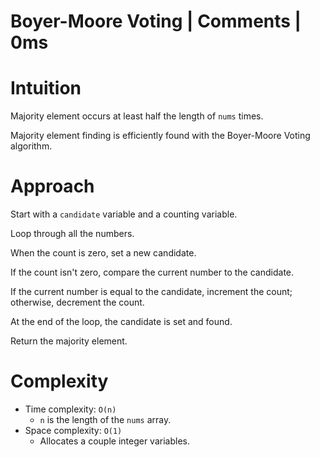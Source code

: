 # Boyer-Moore Voting | Comments | 0ms

# Intuition

Majority element occurs at least half the length of `nums` times.

Majority element finding is efficiently found with the Boyer-Moore Voting algorithm.

# Approach

Start with a `candidate` variable and a counting variable.

Loop through all the numbers.

When the count is zero, set a new candidate.

If the count isn't zero, compare the current number to the candidate. 

If the current number is equal to the candidate, increment the count; otherwise, decrement the count.

At the end of the loop, the candidate is set and found.

Return the majority element.

# Complexity

- Time complexity: `O(n)`
  - `n` is the length of the `nums` array.
- Space complexity: `O(1)`
  - Allocates a couple integer variables.
